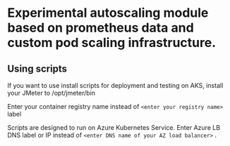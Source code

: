 ﻿# Experimental autoscaling module based on prometheus data and custom pod scaling infrastructure.

## Using scripts

If you want to use install scripts for deployment and testing on AKS, install your JMeter to /opt/jmeter/bin

Enter your container registry name instead of ```<enter your registry name>``` label

Scripts are designed to run on Azure Kubernetes Service. Enter Azure LB DNS label or IP instead of ```<enter DNS name of your AZ load balancer>``` .
